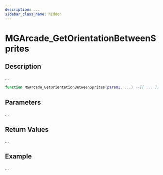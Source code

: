 ```yaml
---
description: ...
sidebar_class_name: hidden
---
```


# MGArcade_GetOrientationBetweenSprites

## Description

...

```lua
function MGArcade_GetOrientationBetweenSprites(param1, ...) --[[ ... ]] end
```

## Parameters

...

## Return Values

...

## Example

...

